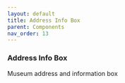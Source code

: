 ```yaml
---
layout: default
title: Address Info Box
parent: Components
nav_order: 13
---
```


### Address Info Box

Museum address and information box